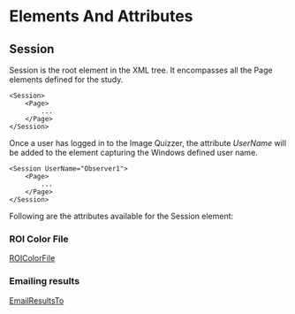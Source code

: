 # Elements And Attributes

## Session

Session is the root element in the XML tree. It encompasses all the Page elements defined for the study.

```
<Session>
	<Page>
		...
	</Page>
</Session>
```

Once a user has logged in to the Image Quizzer, the attribute _UserName_ will be added to the element
capturing the Windows defined user name.

```
<Session UserName="Observer1">
	<Page>
		...
	</Page>
</Session>
```


Following are the attributes available for the Session element:

### ROI Color File
[ROIColorFile](session\roi_colorfile.md)

### Emailing results
[EmailResultsTo](session\email.md)